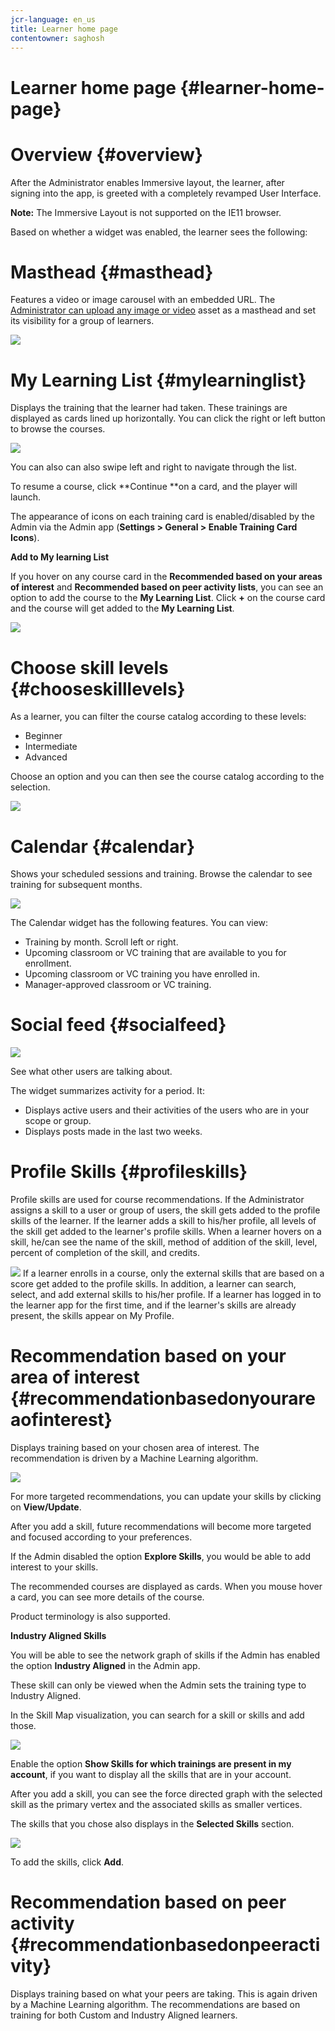 ```yaml
---
jcr-language: en_us
title: Learner home page
contentowner: saghosh
---
```



# Learner home page {#learner-home-page}

# Overview {#overview}

After the Administrator enables Immersive layout, the learner, after signing&nbsp;into&nbsp;the app,&nbsp;is greeted with a completely revamped User Interface.&nbsp;

**Note:** The Immersive Layout is not supported on the IE11 browser.

Based on whether a widget was enabled, the learner sees the following:&nbsp;

# Masthead {#masthead}

Features a video or image carousel with an embedded&nbsp;URL. The [Administrator can upload any image or video](../../administrators/feature-summary/announcements.md#masthead) asset as a masthead and set its visibility for a group of learners.

![](assets/learner-masthead.png) 

# My Learning List {#mylearninglist}

Displays the training that&nbsp;the learner had&nbsp;taken. These trainings are displayed as cards lined up&nbsp;horizontally. You can click the right or left button to browse the courses.&nbsp;

![](assets/learner-my-learning-list.png)

You can also&nbsp;can also swipe left and right to navigate through the list.

To resume a course, click&nbsp;**Continue&nbsp;**on a card, and the player will launch.&nbsp;

The appearance of icons on each training card is enabled/disabled by the Admin via the Admin app (**Settings > General > Enable Training Card Icons**).

**Add to My learning List**

If you hover on any course card in the **Recommended based on your areas of interest** and **Recommended based on peer activity lists**, you can see an option to add the course to the **My Learning List**. Click **+** on the course card and the course will get added to&nbsp;the **My Learning List**.

![](assets/add-my-learning.png) 

# Choose skill levels {#chooseskilllevels}

As a learner, you can filter the course catalog according to these levels:

* Beginner
* Intermediate
* Advanced

Choose an option and you can then see the course catalog according to the selection.

![](assets/skill-levels.png) 

# Calendar {#calendar}

Shows your scheduled sessions and training. Browse the calendar to see training for&nbsp;subsequent months.&nbsp;

![](assets/learner-calendar.png)

The Calendar widget has the following features. You can view:

* Training by month. Scroll left or right.
* Upcoming classroom or VC training that are available to you for enrollment.
* Upcoming classroom or VC training you have enrolled in.
* Manager-approved classroom or VC training.

# Social feed {#socialfeed}

![](assets/social-feed.png)

See what other users are talking about.

The widget summarizes activity for a period. It:

* Displays active users and their activities of the users who are in your scope or group.
* Displays posts made in the last two weeks.

# Profile Skills {#profileskills}

Profile skills are used for course recommendations. If the Administrator assigns a skill to a user or group of users, the skill gets added to the profile skills of the learner. If the learner adds a skill to his/her profile, all levels of the skill get added to the learner's profile skills. When a learner hovers on a skill, he/can see the name of the skill, method of addition of the skill, level, percent of completion of the skill, and credits.

![](assets/profile-skills.png) If a learner enrolls in a course, only the external skills that are based on a score get added to the profile skills. In addition, a learner can&nbsp;search, select, and add external skills to his/her profile. If a learner has logged in to the learner app for the first time, and if the learner's skills are already present, the skills appear on My Profile. 

# Recommendation based on your area of interest {#recommendationbasedonyourareaofinterest}

Displays training based on your chosen area of interest. The recommendation is driven by a Machine Learning algorithm.&nbsp;

![](assets/learner-recommendation.png)

For more targeted recommendations, you can update your skills by clicking on&nbsp;**View/Update**.&nbsp;

After you add a skill, future recommendations will become more targeted and focused according to your preferences.

If the Admin disabled the option **Explore Skills**, you would be able to add interest to your skills.

The recommended courses are displayed as cards. When you&nbsp;mouse&nbsp;hover a card,&nbsp;you can see more details of the course.

Product terminology is also supported.

**Industry Aligned Skills**

You will be able to see the network graph of skills if the Admin has enabled the option **Industry Aligned** in the Admin app.

These skill can only be viewed when the Admin sets the training type to Industry Aligned.

In the Skill Map visualization, you can search for a skill or skills and add those.

![](assets/learner-add-industry-skills.png)

Enable the option **Show Skills for which trainings are present in my account**,&nbsp;if you want to display all the skills that are in your account.

After you add a skill, you can see the force directed graph with the selected skill as the primary vertex and the associated skills as smaller vertices.

The skills that you chose also displays in the **Selected Skills** section.

![](assets/learner-add-industry-skills-1.png)

To add the skills, click **Add**.

# Recommendation based on peer activity {#recommendationbasedonpeeractivity}

Displays training based on what&nbsp;your&nbsp;peers are taking. This is again driven by a Machine Learning algorithm. The recommendations are based on training for both&nbsp;Custom and Industry Aligned&nbsp;learners.&nbsp;  


